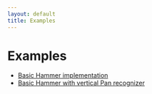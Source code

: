 ```yaml
---
layout: default
title: Examples
---
```


# Examples

- [Basic Hammer implementation](http://codepen.io/jtangelder/pen/lgELw)
- [Basic Hammer with vertical Pan recognizer](http://codepen.io/jtangelder/pen/ABFnd)
